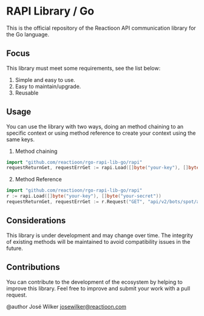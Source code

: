 # RAPI Library / Go

This is the official repository of the Reactioon API communication library for the Go language.

## Focus
This library must meet some requirements, see the list below:

1. Simple and easy to use.
2. Easy to maintain/upgrade.
3. Reusable

## Usage
You can use the library with two ways, doing an method chaining to an specific context or using method reference to create your context using the same keys.

1. Method chaining

```go
import "github.com/reactioon/rgo-rapi-lib-go/rapi"
requestReturnGet, requestErrGet := rapi.Load([]byte("your-key"), []byte("your-secret")).Request("GET", "api/v2/bots/spot/all", make(map[string]string))
```

2. Method Reference

```go
import "github.com/reactioon/rgo-rapi-lib-go/rapi"
r := rapi.Load([]byte("your-key"), []byte("your-secret"))
requestReturnGet, requestErrGet := r.Request("GET", "api/v2/bots/spot/all", make(map[string]string))
```

## Considerations
This library is under development and may change over time. The integrity of existing methods will be maintained to avoid compatibility issues in the future.

## Contributions
You can contribute to the development of the ecosystem by helping to improve this library. Feel free to improve and submit your work with a pull request.


@author José Wilker <josewilker@reactioon.com>